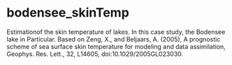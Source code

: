 # bodensee_skinTemp
Estimationof the skin temperature of lakes. In this case study, the Bodensee lake in Particular.
Based on Zeng, X., and Beljaars, A. (2005), A prognostic scheme of sea surface skin temperature for modeling and data assimilation, Geophys. Res. Lett., 32, L14605, doi:10.1029/2005GL023030.
